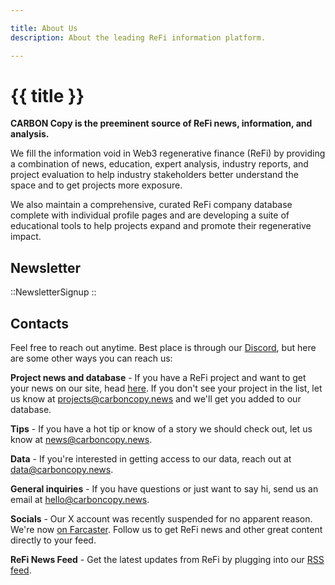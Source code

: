 ```yaml
---

title: About Us
description: About the leading ReFi information platform.

---
```


# {{ title }}

**CARBON Copy is the preeminent source of ReFi news, information, and analysis.**

We fill the information void in Web3 regenerative finance (ReFi) by providing a combination of news, education, expert analysis, industry reports, and project evaluation to help industry stakeholders better understand the space and to get projects more exposure.

We also maintain a comprehensive, curated ReFi company database complete with individual profile pages and are developing a suite of educational tools to help projects expand and promote their regenerative impact.

<!-- <h2 class="mb-3 mt-4">An Evaluation Framework for ReFi Projects</h2>

Working with experts from across disciplines, we are a building a framework for analysing and scoring ReFi projects. We aim to evaluate projects using an array of criteria, including:

- Impact
- Technology
- Liquidity
- Revenue potential
- Volume
- Community
- Alignment with UN development goals

**We want to *prove* demonstrable impact, not just talk about it.** -->

## Newsletter

::NewsletterSignup
::

## Contacts

Feel free to reach out anytime. Best place is through our [Discord](https://discord.carboncopy.news), but here are some other ways you can reach us:

**Project news and database** - If you have a ReFi project and want to get your news on our site, head [here](https://baserow.io/form/Bvg1VhbZvYjYDyylflMoYvqPA7Gogg1GDeTjzO8ku-o). If you don't see your project in the list, let us know at projects@carboncopy.news and we'll get you added to our database.

**Tips** - If you have a hot tip or know of a story we should check out, let us know at news@carboncopy.news.

**Data** - If you're interested in getting access to our data, reach out at data@carboncopy.news.

**General inquiries** - If you have questions or just want to say hi, send us an email at hello@carboncopy.news.

**Socials** - Our X account was recently suspended for no apparent reason. We're now [on Farcaster](https://warpcast.com/carboncopy-refi). Follow us to get ReFi news and other great content directly to your feed.

**ReFi News Feed** - Get the latest updates from ReFi by plugging into our [RSS feed](https://api.carboncopy.news/feed).
